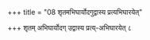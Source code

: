 +++
title = "08 शृतमभिघार्योदगुद्वास्य प्रत्यभिघारयेत्"

+++
शृतम् अभिघार्योदग् उद्वास्य प्रत्य्-अभिघारयेत् ८